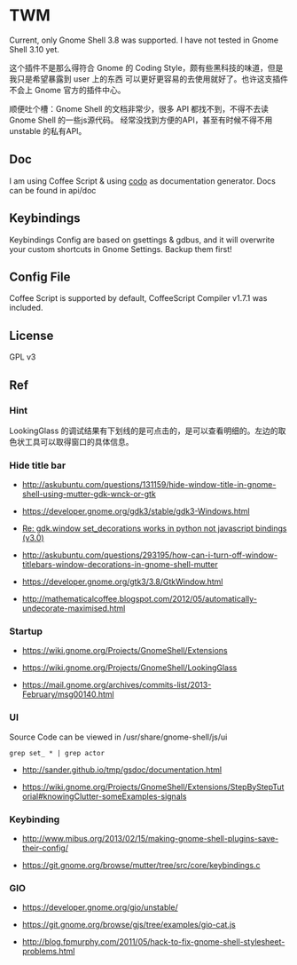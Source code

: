 # TWM

Current, only Gnome Shell 3.8 was supported. I have not tested in Gnome Shell 3.10 yet.

这个插件不是那么得符合 Gnome 的 Coding Style，颇有些黑科技的味道，但是我只是希望暴露到 user 上的东西
可以更好更容易的去使用就好了。也许这支插件不会上 Gnome 官方的插件中心。

顺便吐个槽：Gnome Shell 的文档非常少，很多 API 都找不到，不得不去读 Gnome Shell 的一些js源代码。
经常没找到方便的API，甚至有时候不得不用 unstable 的私有API。

## Doc

I am using Coffee Script & using [codo](https://github.com/coffeedoc/codo) as documentation generator.
Docs can be found in api/doc

## Keybindings

Keybindings Config are based on gsettings & gdbus, and it will overwrite your custom shortcuts in Gnome Settings.  Backup them first!

## Config File

Coffee Script is supported by default, CoffeeScript Compiler v1.7.1 was included.

## License

GPL v3

## Ref

### Hint

LookingGlass 的调试结果有下划线的是可点击的，是可以查看明细的。左边的取色状工具可以取得窗口的具体信息。

### Hide title bar

- http://askubuntu.com/questions/131159/hide-window-title-in-gnome-shell-using-mutter-gdk-wnck-or-gtk

- https://developer.gnome.org/gdk3/stable/gdk3-Windows.html

- [Re: gdk.window set_decorations works in python not javascript bindings (v3.0)](https://mail.gnome.org/archives/gnome-shell-list/2012-May/msg00023.html)

- http://askubuntu.com/questions/293195/how-can-i-turn-off-window-titlebars-window-decorations-in-gnome-shell-mutter

- https://developer.gnome.org/gtk3/3.8/GtkWindow.html

- http://mathematicalcoffee.blogspot.com/2012/05/automatically-undecorate-maximised.html

### Startup

- https://wiki.gnome.org/Projects/GnomeShell/Extensions

- https://wiki.gnome.org/Projects/GnomeShell/LookingGlass

- https://mail.gnome.org/archives/commits-list/2013-February/msg00140.html

### UI

Source Code can be viewed in /usr/share/gnome-shell/js/ui

`grep set_ * | grep actor`

- http://sander.github.io/tmp/gsdoc/documentation.html

- https://wiki.gnome.org/Projects/GnomeShell/Extensions/StepByStepTutorial#knowingClutter-someExamples-signals

### Keybinding

- http://www.mibus.org/2013/02/15/making-gnome-shell-plugins-save-their-config/

- https://git.gnome.org/browse/mutter/tree/src/core/keybindings.c

### GIO

- https://developer.gnome.org/gio/unstable/

- https://git.gnome.org/browse/gjs/tree/examples/gio-cat.js

- http://blog.fpmurphy.com/2011/05/hack-to-fix-gnome-shell-stylesheet-problems.html

